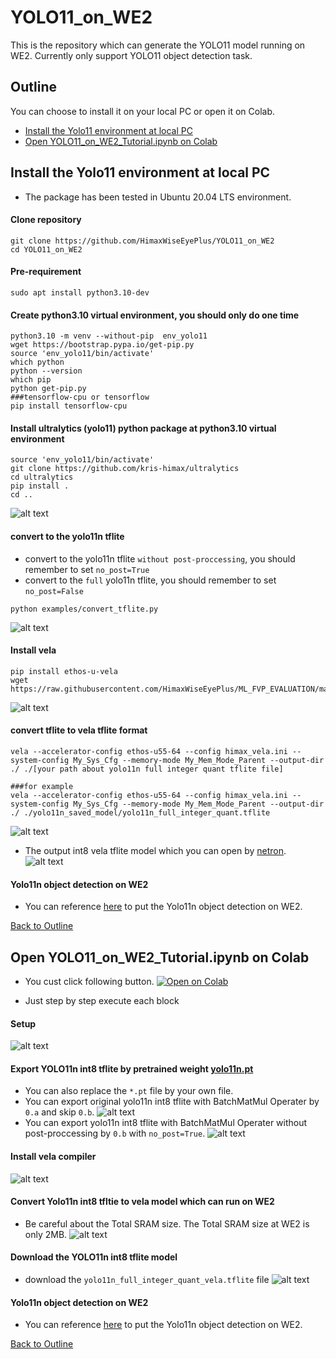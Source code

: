 # YOLO11_on_WE2
This is the repository which can generate the YOLO11 model running on WE2.
Currently only support YOLO11 object detection task.
## Outline
You can choose to install it on your local PC or open it on Colab.
- [Install the Yolo11 environment at local PC](https://github.com/HimaxWiseEyePlus/YOLO11_on_WE2?tab=readme-ov-file#install-the-yolo11-environment-at-local-pc)
- [Open YOLO11_on_WE2_Tutorial.ipynb on Colab](https://github.com/HimaxWiseEyePlus/YOLO11_on_WE2?tab=readme-ov-file#open-yolo11_on_we2_tutorialipynb-on-colab)

## Install the Yolo11 environment at local PC
- The package has been tested in Ubuntu 20.04 LTS environment.
#### Clone repository
```
git clone https://github.com/HimaxWiseEyePlus/YOLO11_on_WE2
cd YOLO11_on_WE2
```
#### Pre-requirement
```
sudo apt install python3.10-dev
```
#### Create python3.10 virtual environment, you should only do one time
```
python3.10 -m venv --without-pip  env_yolo11
wget https://bootstrap.pypa.io/get-pip.py
source 'env_yolo11/bin/activate'
which python
python --version
which pip
python get-pip.py
###tensorflow-cpu or tensorflow
pip install tensorflow-cpu
```
#### Install ultralytics (yolo11) python package at python3.10 virtual environment
```
source 'env_yolo11/bin/activate'
git clone https://github.com/kris-himax/ultralytics
cd ultralytics
pip install .
cd ..
```
![alt text](images/install_ultralytics.png)

#### convert to the yolo11n tflite
-  convert to the yolo11n tflite `without post-proccessing`, you should remember to set `no_post=True`
-  convert to the `full` yolo11n tflite, you should remember to set `no_post=False`
```
python examples/convert_tflite.py
```
![alt text](images/convert_tflite.png)

#### Install vela
```
pip install ethos-u-vela
wget https://raw.githubusercontent.com/HimaxWiseEyePlus/ML_FVP_EVALUATION/main/vela/himax_vela.ini
```
![alt text](images/install_vela.png)

#### convert tflite to vela tflite format
```
vela --accelerator-config ethos-u55-64 --config himax_vela.ini --system-config My_Sys_Cfg --memory-mode My_Mem_Mode_Parent --output-dir ./ ./[your path about yolo11n full integer quant tflite file]

###for example
vela --accelerator-config ethos-u55-64 --config himax_vela.ini --system-config My_Sys_Cfg --memory-mode My_Mem_Mode_Parent --output-dir ./ ./yolo11n_saved_model/yolo11n_full_integer_quant.tflite
```
![alt text](images/vela_report.png)

- The output int8 vela tflite model which you can open by [netron](https://netron.app/).
![alt text](images/vela_model.png)


#### Yolo11n object detection on WE2
- You can reference [here](https://github.com/HimaxWiseEyePlus/Seeed_Grove_Vision_AI_Module_V2/tree/main/EPII_CM55M_APP_S/app/scenario_app/tflm_yolo11_od) to put the Yolo11n object detection on WE2.

[Back to Outline](https://github.com/HimaxWiseEyePlus/YOLO11_on_WE2?tab=readme-ov-file#back-to-outline)

## Open YOLO11_on_WE2_Tutorial.ipynb on Colab
- You cust click following button.
[![Open on Colab](https://colab.research.google.com/assets/colab-badge.svg)](https://colab.research.google.com/github/HimaxWiseEyePlus/YOLO11_on_WE2/blob/main/examples/YOLO11_on_WE2_Tutorial.ipynb)

- Just step by step execute each block
#### Setup
![alt text](images/0_setup.png)

#### Export YOLO11n int8 tflite by pretrained weight [yolo11n.pt](https://github.com/ultralytics/assets/releases/download/v8.3.0/yolo11n.pt)
- You can also replace the `*.pt` file by your own file.
- You can export original yolo11n int8 tflite with BatchMatMul Operater by `0.a` and skip `0.b`.
![alt text](images/1_export_int8_tflite_a.png)
- You can export yolo11n int8 tflite with BatchMatMul Operater without post-proccessing by `0.b` with `no_post=True`.
![alt text](images/1_export_int8_tflite_b.png)

#### Install vela compiler
![alt text](images/2_install_vela.png)

#### Convert Yolo11n int8 tfltie to vela model which can run on WE2
- Be careful about the Total SRAM size. The Total SRAM size at WE2 is only 2MB.
![alt text](images/3_convert_vela.png)


#### Download the YOLO11n int8 tflite model
- download the `yolo11n_full_integer_quant_vela.tflite` file
![alt text](images/4_download_mdoel.png)

#### Yolo11n object detection on WE2
- You can reference [here](https://github.com/HimaxWiseEyePlus/Seeed_Grove_Vision_AI_Module_V2/tree/main/EPII_CM55M_APP_S/app/scenario_app/tflm_yolo11_od) to put the Yolo11n object detection on WE2.

[Back to Outline](https://github.com/HimaxWiseEyePlus/YOLO11_on_WE2?tab=readme-ov-file#back-to-outline)